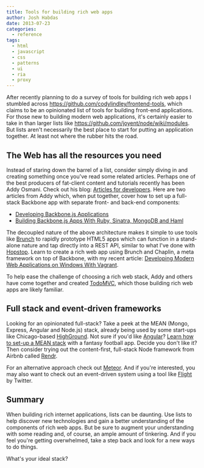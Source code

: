 ```yaml
---
title: Tools for building rich web apps
author: Josh Habdas
date: 2013-07-23
categories:
  - reference
tags:
  - html
  - javascript
  - css
  - patterns
  - ui
  - ria
  - proxy
---
```


After recently planning to do a survey of tools for building rich web apps I stumbled across <https://github.com/codylindley/frontend-tools>, which claims to be an opinionated list of tools for building front-end applications. For those new to building modern web applications, it's certainly easier to take in than larger lists like <https://github.com/joyent/node/wiki/modules>. But lists aren't necessarily the best place to start for putting an application together. At least not where the rubber hits the road.

## The Web has all the resources you need

Instead of staring down the barrel of a list, consider simply diving in and creating something once you've read some related articles. Perhaps one of the best producers of fat-client content and tutorials recently has been Addy Osmani. Check out his blog: [Articles for developers][1]. Here are two articles from Addy which, when put together, cover how to set up a full-stack Backbone app with separate front- and back-end components:

- [Developing Backbone.js Applications][2]
- [Building Backbone.js Apps With Ruby, Sinatra, MongoDB and Haml][3]

The decoupled nature of the above architecture makes it simple to use tools like [Brunch][4] to rapidly prototype HTML5 apps which can function in a stand-alone nature and tap directly into a REST API, similar to what I've done with [Hopstop][5]. Learn to create a rich web app using Brunch and Chaplin, a meta framework on top of Backbone, with my recent article: [Developing Modern Web Applications on Windows With Vagrant][6].

To help ease the challenge of choosing a rich web stack, Addy and others have come together and created [TodoMVC][7], which those building rich web apps are likely familiar.

## Full stack and event-driven frameworks

Looking for an opinionated full-stack? Take a peek at the MEAN (Mongo, Express, Angular and Node.js) stack, already being used by some start-ups like Chicago-based <a href="http://www.highground.com/" rel="nofollow">HighGround</a>. Not sure if you'd like [Angular][8]? [Learn how to set-up a MEAN stack][9] with a fantasy football app. Decide you don't like it? Then consider trying out the content-first, full-stack Node framework from Airbnb called [Rendr][12].

For an alternative approach check out [Meteor][10]. And if you're interested, you may also want to check out an event-driven system using a tool like [Flight][11] by Twitter.

## Summary

When building rich internet applications, lists can be daunting. Use lists to help discover new technologies and gain a better understanding of the components of rich web apps. But be sure to augment your understanding with some reading and, of course, an ample amount of tinkering. And if you feel you're getting overwhelmed, take a step back and look for a new ways to do things.

What's your ideal stack?

 [1]: http://addyosmani.com/
 [2]: http://addyosmani.github.io/backbone-fundamentals/
 [3]: http://addyosmani.com/blog/building-backbone-js-apps-with-ruby-sinatra-mongodb-and-haml/
 [4]: http://brunch.io/
 [5]: https://github.com/jhabdas/hopstop
 [6]: /developing-modern-web-applications-on-windows-vagrant/
 [7]: http://todomvc.com/
 [8]: http://angularjs.org/
 [9]: http://www.thinkster.io/pick/GUIDJbpIie/angularjs-tutorial-learn-to-build-modern-web-apps
 [10]: http://www.meteor.com/
 [11]: http://twitter.github.io/flight/
 [12]: https://github.com/airbnb/rendr
